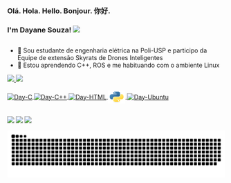 ### Olá. Hola. Hello. Bonjour. 你好.
### I'm Dayane Souza! <img src="https://media.giphy.com/media/hvRJCLFzcasrR4ia7z/giphy.gif" width="25px">
##

- 🔭 Sou estudante de engenharia elétrica na Poli-USP e participo da Equipe de extensão Skyrats de Drones Inteligentes  
- 🌱 Estou aprendendo C++, ROS e me habituando com o ambiente Linux


 <div>
  <a href="https://github.com/Dayps">
  <img height="160em" src="https://github-readme-stats.vercel.app/api?username=Dayps&show_icons=true&theme=dracula&include_all_commits=true&count_private=true"/>
  <img height="160em" src="https://github-readme-stats.vercel.app/api/top-langs/?username=Dayps&layout=compact&langs_count=7&theme=dracula"/>
</div>
<div style="display: inline_block"><br>
  <img align="center" alt="Day-C" height="30" src="https://cdn.jsdelivr.net/gh/devicons/devicon/icons/c/c-plain.svg" />
  <img align="center" alt="Day-C++" height="30" width="40" src="https://cdn.jsdelivr.net/gh/devicons/devicon/icons/cplusplus/cplusplus-plain.svg" />  
  <img align="center" alt="Day-HTML" height="30" width="40" src="https://cdn.jsdelivr.net/gh/devicons/devicon/icons/html5/html5-plain.svg" />
  <img align="center" alt="Day-Python" height="30" width="40" src="https://raw.githubusercontent.com/devicons/devicon/master/icons/python/python-original.svg">
  <img align="center" alt="Day-Ubuntu" height="30" width="40" src="https://cdn.jsdelivr.net/gh/devicons/devicon/icons/ubuntu/ubuntu-plain.svg" />
  
</div>
  
  ##
<div>
  <a href="https://instagram.com/dayaneps_/" target="_blank"><img src="https://img.shields.io/badge/-Instagram-%23E4405F?style=for-the-badge&logo=instagram&logoColor=white" target="_blank"></a>
   <a href = "mailto:souzapdaya@gmail.com"><img src="https://img.shields.io/badge/-Gmail-%23333?style=for-the-badge&logo=gmail&logoColor=white" target="_blank"></a>
  <a href="https://www.linkedin.com/in/dayanepsouza/" target="_blank"><img src="https://img.shields.io/badge/-LinkedIn-%230077B5?style=for-the-badge&logo=linkedin&logoColor=white" target="_blank"></a> 
</div>

![Snake animation](https://github.com/Dayps/Dayps/blob/output/github-contribution-grid-snake.svg)

